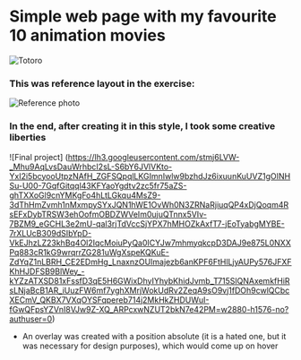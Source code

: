# Simple web page with my favourite 10 animation movies

![Totoro](https://media.giphy.com/media/rR2AWZ3ip77r2/giphy.gif)

### This was reference layout in the exercise:

![Reference photo](https://raw.githubusercontent.com/becodeorg/BXL-Johnson-7/main/2.The-Hill/Frontend-101/Frontend-JS-101/Projects/1.Collection/collection_desktop.png?token=GHSAT0AAAAAABQHBHLYWBUTSRHOVY5WX55OYQOBM7A)

### In the end, after creating it in this style, I took some creative liberties

![Final project] (https://lh3.googleusercontent.com/stmj6LVW-_Mhu9AqLvsDauWrhbcI2sL-S6bY6JVlVKto-YxI2i5bcyooUtpzNAfH_ZGFSQpqlLKGImnIwlw9bzhdJz6ixuunKuUVZ1gOINHSu-U00-7GqfGitqql43KFYaoYgdtv2zc5fr75aZS-ghTXXoGl9cnYMKgFo4hLtLGkqu4MsZ9-3dThHmZvmh1nMxmpySYxJQN1hWE1OvWh0N3ZRNaRjiuqQP4xDjQoqm4RsEFxDybTRSW3ehOofmOBDZWVeIm0ujuQTnnx5VIv-7BZM9_eGCHL3e2mU-qal3rjTdVccSjYPX7hMHOZkAxfT7-jEoTyabgMYBE-7rXLUcB309dSIbYpD-VkEJhzLZ23khBq4Ol2IqcMoiuPyQa0ICYJw7mhmyqkcpD3DAJ9e875L0NXXPq883cR1kG9wrqrrZG281uWgXspeKQKuE-ZdYqZ1nLBRH_CE2EDmHg_LnaxnzOUImajezb6anKPF6FtHlLjyAUPy576JFXFKhHJDFSB9BlWey_-kYZzATXSD81xFssfD3qE5H6GWixDhyIYhybKhidJvmb_T715SlQNAxemkfHiRsLNjaBcB1AR_iUuzFW6mf7yghXMrjWokUdRv2ZeqA9sO9vj1fDOh9cwlQCbcXECmV_QKBX7VXqOYSFqpereb714j2MkHkZHDUWuI-fGwQFpsYZVnI8VJw9Z-XQ_ARPcxwNZUT2bkN7e42PM=w2880-h1576-no?authuser=0)

- An overlay was created with a position absolute (it is a hated one, but it was necessary for design purposes), which would come up on hover 

